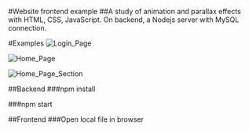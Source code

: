 #Website frontend example
##A study of animation and parallax effects with HTML, CSS, JavaScript. On backend, a Nodejs server with MySQL connection.

#Examples
![Login_Page]('./frontend/assets/examples/login_page.jpg')

![Home_Page]('./frontend/assets/examples/home_page.jpg')

![Home_Page_Section]('./frontend/assets/examples/home_page_section.jpg')

##Backend
###npm install

###npm start

##Frontend
###Open local file in browser